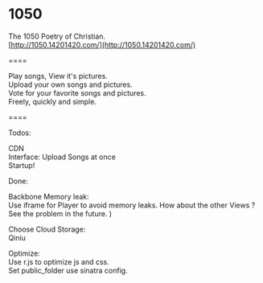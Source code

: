 1050
====

The 1050 Poetry of Christian.  
[http://1050.14201420.com/](http://1050.14201420.com/)

====

Play songs, View it's pictures.  
Upload your own songs and pictures.  
Vote for your favorite songs and pictures.  
Freely, quickly and simple.  

====

Todos:  

CDN  
Interface: Upload Songs at once  
Startup!  

Done:  

Backbone Memory leak:  
Use iframe for Player to avoid memory leaks. How about the other Views ? See the problem in the future. )  

Choose Cloud Storage:  
Qiniu

Optimize:  
Use r.js to optimize js and css.  
Set public_folder use sinatra config.  